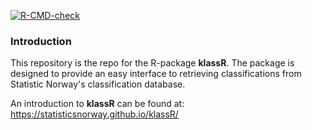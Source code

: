 <!-- badges: start -->
[![R-CMD-check](https://github.com/statisticsnorway/klassR/workflows/R-CMD-check/badge.svg)](https://github.com/statisticsnorway/klassR/actions)
<!-- badges: end -->

### Introduction
This repository is the repo for the R-package **klassR**. The package is designed to provide an easy interface to retrieving classifications from Statistic Norway's classification database. 

An introduction to **klassR** can be found at: <https://statisticsnorway.github.io/klassR/>
